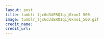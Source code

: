 ```yaml
---
layout: post
title: tumblr ljc6d3dERQ1qij0xno1 500
image: tumblr_ljc6d3dERQ1qij0xno1_500.gif
credit_name: 
credit_url:
---
```


